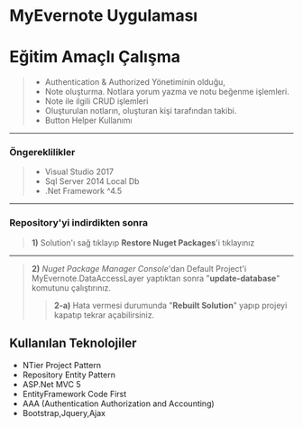 # MyEvernote Uygulaması

Eğitim Amaçlı Çalışma
=========================
> - Authentication & Authorized Yönetiminin olduğu,
> - Note oluşturma. Notlara yorum yazma ve notu beğenme işlemleri.
> - Note ile ilgili CRUD işlemleri
> - Oluşturulan notların, oluşturan kişi tarafından takibi.
> - Button Helper Kullanımı


----------
### Öngereklilikler

> - Visual Studio 2017
> - Sql Server 2014 Local Db
> - .Net Framework ^4.5

 ----------

### Repository'yi indirdikten sonra

> **1)** Solution'ı sağ tıklayıp **Restore Nuget Packages**'i tıklayınız

----------

> **2)** *Nuget Package Manager Console*'dan Default Project'i MyEvernote.DataAccessLayer yaptıktan sonra "**update-database**" komutunu çalıştırınız.
> > **2-a)** Hata vermesi durumunda "**Rebuilt Solution**" yapıp projeyi kapatıp tekrar açabilirsiniz.

## Kullanılan Teknolojiler ##

 - NTier Project Pattern
 - Repository Entity Pattern
 - ASP.Net MVC 5
 - EntityFramework Code First
 - AAA (Authentication Authorization and Accounting)
 - Bootstrap,Jquery,Ajax
